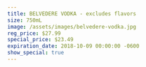 ```yaml
---
title: BELVEDERE VODKA - excludes flavors
size: 750mL
image: /assets/images/belvedere-vodka.jpg
reg_price: $27.99
special_price: $23.49
expiration_date: 2018-10-09 00:00:00 -0600
show_special: true
---
```


